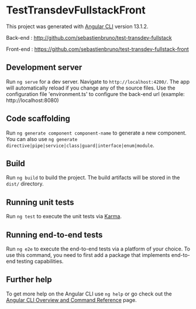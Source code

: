 # TestTransdevFullstackFront

This project was generated with [Angular CLI](https://github.com/angular/angular-cli) version 13.1.2.

Back-end : http://github.com/sebastienbruno/test-transdev-fullstack

Front-end : https://github.com/sebastienbruno/test-transdev-fullstack-front

## Development server

Run `ng serve` for a dev server. Navigate to `http://localhost:4200/`. The app will automatically reload if you change any of the source files.
Use the configuration file 'environment.ts' to configure the back-end url (example: http://localhost:8080)

## Code scaffolding

Run `ng generate component component-name` to generate a new component. You can also use `ng generate directive|pipe|service|class|guard|interface|enum|module`.

## Build

Run `ng build` to build the project. The build artifacts will be stored in the `dist/` directory.

## Running unit tests

Run `ng test` to execute the unit tests via [Karma](https://karma-runner.github.io).

## Running end-to-end tests

Run `ng e2e` to execute the end-to-end tests via a platform of your choice. To use this command, you need to first add a package that implements end-to-end testing capabilities.

## Further help

To get more help on the Angular CLI use `ng help` or go check out the [Angular CLI Overview and Command Reference](https://angular.io/cli) page.
